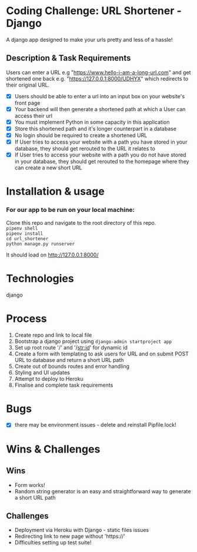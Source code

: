 # Coding Challenge: URL Shortener - Django

A django app designed to make your urls pretty and less of a hassle!

## Description & Task Requirements

Users can enter a URL e.g "https://www.hello-i-am-a-long-url.com" and get shortened one back e.g. "https://127.0.0.1:8000/UDHYX" which redirects to their original URL. 

- [x] Users should be able to enter a url into an input box on your website's front page 
- [x] Your backend will then generate a shortened path at which a User can access their url 
- [x] You must implement Python in some capacity in this application 
- [x] Store this shortened path and it's longer counterpart in a database 
- [x] No login should be required to create a shortened URL 
- [x] If User tries to access your website with a path you have stored in your database, they should get rerouted to the URL it relates to 
- [x] If User tries to access your website with a path you do not have stored in your database, they should get rerouted to the homepage where they can create a new short URL 

# Installation & usage

### For our app to be run on your local machine:

Clone this repo and navigate to the root directory of this repo.   
`pipenv shell`   
`pipenv install`   
`cd url_shortener`   
`python manage.py runserver`   

It should load on http://127.0.0.1:8000/        

# Technologies
django

# Process
1. Create repo and link to local file
2. Bootstrap a django project using `django-admin startproject app`
3. Set up root route '/' and '/<str:id>' for dynamic id 
4. Create a form with templating to ask users for URL and on submit POST URL to database and return a short URL path 
5. Create out of bounds routes and error handling
6. Styling and UI updates
7. Attempt to deploy to Heroku
8. Finalise and complete task requirements 

# Bugs 
- [x] there may be environment issues - delete and reinstall Pipfile.lock!

# Wins & Challenges 

## Wins 
- Form works!
- Random string generator is an easy and straightforward way to generate a short URL path 

## Challenges 
- Deployment via Heroku with Django - static files issues
- Redirecting link to new page without 'https://'
- Difficulties setting up test suite!

